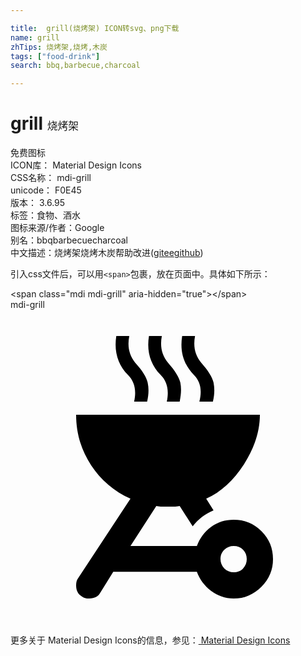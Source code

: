 ```yaml
---

title:  grill(烧烤架) ICON转svg、png下载
name: grill
zhTips: 烧烤架,烧烤,木炭
tags: ["food-drink"]
search: bbq,barbecue,charcoal

---
```


# grill  <small style="font-size: 60%;font-weight: 100">烧烤架</small>


<div class="detail-page">
<p>
<span><span class="badge-success badge">免费图标</span> </span>
<br/>
<span>
ICON库：
<span class="badge-secondary badge">Material Design Icons</span> 
</span>
<br/>
<span>
CSS名称：
<span class="badge-secondary badge">mdi-grill</span> 
</span>
<br/>
<span>
unicode：
<span class="badge-secondary badge">F0E45</span> 
<copy-btn content='F0E45' btn-title=""></copy-btn>
<copy-btn :content='String.fromCodePoint(parseInt("F0E45", 16))' btn-title="复制U"></copy-btn>
</span>
<br/>
<span>
版本：
<span class="badge-secondary badge">3.6.95</span> 
</span><br/><span>标签：<span class="badge-light badge"><router-link to="/tags/food-drink.html">食物、酒水</router-link></span></span>
<br/>
<span>图标来源/作者：<span class="badge-light badge">Google</span></span> 
<br/>
<span>别名：<span class="badge-light badge">bbq</span><span class="badge-light badge">barbecue</span><span class="badge-light badge">charcoal</span></span><br/><span class="zh-detail">中文描述：<span class="badge-primary badge">烧烤架</span><span class="badge-primary badge">烧烤</span><span class="badge-primary badge">木炭</span><span class="help-link"><span>帮助改进</span>(<a href="https://gitee.com/liuwave/icon-helper/edit/master/json/material/grill.json" target="_blank" rel="noopener noreferrer">gitee</a><a href="https://github.com/liuwave/icon-helper/edit/master/json/material/grill.json" target="_blank" rel="noopener noreferrer">github</a></span>)</span><br/>
</p>
</div>
<div class="alert alert-dark">
  <i class="mdi mdi-grill mdi-48px"></i>
  <i class="mdi mdi-grill mdi-36px"></i>
  <i class="mdi mdi-grill mdi-24px"></i>
  <i class="mdi mdi-grill mdi-18px"></i>
</div>
<div>
  <p>引入css文件后，可以用<code>&lt;span&gt;</code>包裹，放在页面中。具体如下所示：    
  </p>
  <div class="alert alert-primary" style="font-size: 14px">
    &lt;span class="mdi mdi-grill" aria-hidden="true"&gt;&lt;/span&gt;
    <copy-btn content='<span class="mdi mdi-grill" aria-hidden="true"></span>'></copy-btn>
  </div>
  <div class="alert alert-secondary">
    <i class="mdi mdi-grill"
    style="font-size: 24px"
    aria-hidden="true"></i> mdi-grill
    <copy-btn content="mdi-grill" btn-title="复制图标名称"></copy-btn>
  </div>
</div>
<div id="svg" class="svg-wrap">
<svg xmlns="http://www.w3.org/2000/svg" viewBox="0 0 24 24"><path d="M8.06,2C7.88,3.17 8.17,4.16 8.95,4.97C9.45,5.47 9.61,6.14 9.42,7H10.41C10.53,6.45 10.55,6 10.45,5.55C10.36,5.13 10.05,4.63 9.5,4.03C9.05,3.47 8.89,2.8 9.05,2H8.06M10.55,2C10.36,3.17 10.66,4.16 11.44,4.97C11.94,5.47 12.09,6.14 11.91,7H12.89C13,6.45 13.03,6 12.94,5.55C12.84,5.13 12.53,4.63 12,4.03C11.53,3.47 11.38,2.8 11.53,2H10.55M13.08,2C12.89,3.17 13.19,4.16 13.97,4.97C14.47,5.47 14.61,6.14 14.39,7H15.42C15.55,6.45 15.56,6 15.47,5.55C15.38,5.13 15.06,4.63 14.53,4.03C14.06,3.47 13.91,2.8 14.06,2H13.08M5,8C5,9.42 5.39,10.7 6.14,11.84C6.87,12.96 7.91,13.85 9.14,14.39L5.16,20.44C5.06,20.56 5,20.75 5,21C5,21.41 5.16,21.69 5.44,21.84C5.56,21.94 5.75,22 6,22C6.41,22 6.69,21.84 6.84,21.56L7.83,19.97H14.2C14.41,20.55 14.79,21.05 15.28,21.42C15.78,21.8 16.36,22 17,22C17.83,22 18.53,21.69 19.13,21.09C19.72,20.5 20,19.8 20,19C20,18.17 19.72,17.47 19.13,16.88C18.53,16.28 17.83,16 17,16C16.36,16 15.78,16.17 15.28,16.55C14.78,16.92 14.42,17.41 14.2,18H9.14L11.11,14.95C11.27,15 11.56,15 12,15C12.44,15 12.73,15 12.89,14.95L13.88,16.5C14.29,15.96 14.84,15.54 15.47,15.28L14.91,14.39C16.03,13.89 17,13 17.79,11.77C18.59,10.5 19,9.27 19,8H5M17,18C17.3,18 17.53,18.09 17.72,18.28C17.91,18.47 18,18.72 18,19C18,19.27 17.91,19.5 17.72,19.71C17.54,19.91 17.28,20 17,20C16.74,20 16.5,19.91 16.29,19.71C16.09,19.5 16,19.26 16,19C16,18.7 16.09,18.47 16.29,18.28C16.5,18.09 16.73,18 17,18Z" /></svg>
</div>
<detail full-name='mdi-grill'></detail>
    
<div><p>更多关于 Material Design Icons的信息，参见：<a target="_blank" href="https://iconhelper.cn/material.html"> Material Design Icons</a>
</p></div>
